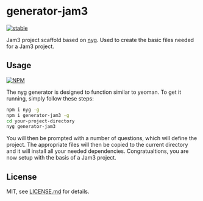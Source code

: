 # generator-jam3

[![stable](http://badges.github.io/stability-badges/dist/stable.svg)](http://github.com/badges/stability-badges)

Jam3 project scaffold based on [nyg](https://www.npmjs.com/package/nyg). Used to create the basic files needed for a Jam3 project.

## Usage

[![NPM](https://nodei.co/npm/generator-jam3.png)](https://www.npmjs.com/package/generator-jam3)

The nyg generator is designed to function similar to yeoman. To get it running, simply follow these steps:

```bash
npm i nyg -g
npm i generator-jam3 -g
cd your-project-directory
nyg generator-jam3
```

You will then be prompted with a number of questions, which will define the project. The appropriate files will then be copied to the current directory and it will install all your needed dependencies. Congratualtions, you are now setup with the basis of a Jam3 project. 

## License

MIT, see [LICENSE.md](http://github.com/njam3/generator-jam3/blob/master/LICENSE.md) for details.
